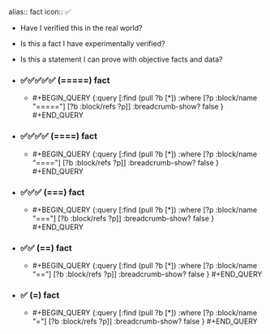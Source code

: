 alias:: fact
icon:: ✅
- Have I verified this in the real world?
- Is this a fact I have experimentally verified?
- Is this a statement I can prove with objective facts and data?
- ### ✅✅✅✅✅ (=====) fact
  - #+BEGIN_QUERY
    {:query [:find (pull ?b [*])
      :where
      [?p :block/name "====="]
      [?b :block/refs ?p]]
    :breadcrumb-show? false
    }
    #+END_QUERY

- ### ✅✅✅✅ (====) fact
  - #+BEGIN_QUERY
    {:query [:find (pull ?b [*])
      :where
      [?p :block/name "===="]
      [?b :block/refs ?p]]
    :breadcrumb-show? false
    }
    #+END_QUERY

- ### ✅✅✅ (===) fact
  - #+BEGIN_QUERY
    {:query [:find (pull ?b [*])
      :where
      [?p :block/name "==="]
      [?b :block/refs ?p]]
    :breadcrumb-show? false
    }
    #+END_QUERY

- ### ✅✅ (==) fact
  - #+BEGIN_QUERY
    {:query [:find (pull ?b [*])
      :where
      [?p :block/name "=="]
      [?b :block/refs ?p]]
    :breadcrumb-show? false
    }
    #+END_QUERY

- ### ✅ (=) fact
  - #+BEGIN_QUERY
    {:query [:find (pull ?b [*])
      :where
      [?p :block/name "="]
      [?b :block/refs ?p]]
    :breadcrumb-show? false
    }
    #+END_QUERY

